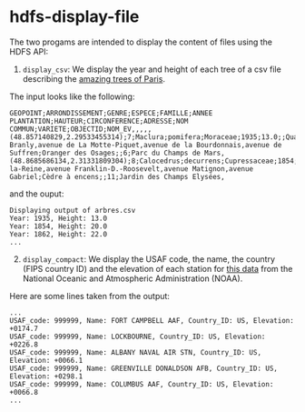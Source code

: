 # hdfs-display-file
The two progams are intended to display the content of files using the HDFS API:

1. ```display_csv```: We display the year and height of each tree of a csv file describing the [amazing trees of Paris](https://opendata.paris.fr/explore/dataset/les-arbres/).

The input looks like the following:

```csv
GEOPOINT;ARRONDISSEMENT;GENRE;ESPECE;FAMILLE;ANNEE PLANTATION;HAUTEUR;CIRCONFERENCE;ADRESSE;NOM COMMUN;VARIETE;OBJECTID;NOM_EV,,,,,
(48.857140829,2.29533455314);7;Maclura;pomifera;Moraceae;1935;13.0;;Quai Branly,avenue de La Motte-Piquet,avenue de la Bourdonnais,avenue de Suffren;Oranger des Osages;;6;Parc du Champs de Mars,
(48.8685686134,2.31331809304);8;Calocedrus;decurrens;Cupressaceae;1854;20.0;195.0;Cours-la-Reine,avenue Franklin-D.-Roosevelt,avenue Matignon,avenue Gabriel;Cèdre à encens;;11;Jardin des Champs Elysées,
```

and the ouput:

```
Displaying output of arbres.csv
Year: 1935, Height: 13.0
Year: 1854, Height: 20.0
Year: 1862, Height: 22.0
...
```

2. ```display_compact```: We display the USAF code, the name, the country (FIPS country ID) and the elevation of each station for [this data](https://www1.ncdc.noaa.gov/pub/data/noaa/isd-history.txt) from the National Oceanic and Atmospheric Administration (NOAA).

Here are some lines taken from the output:

```
...
USAF_code: 999999, Name: FORT CAMPBELL AAF, Country_ID: US, Elevation: +0174.7
USAF_code: 999999, Name: LOCKBOURNE, Country_ID: US, Elevation: +0226.8
USAF_code: 999999, Name: ALBANY NAVAL AIR STN, Country_ID: US, Elevation: +0066.1
USAF_code: 999999, Name: GREENVILLE DONALDSON AFB, Country_ID: US, Elevation: +0298.1
USAF_code: 999999, Name: COLUMBUS AAF, Country_ID: US, Elevation: +0066.8
...
```
